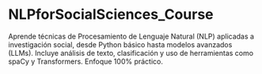 # NLPforSocialSciences_Course
Aprende técnicas de Procesamiento de Lenguaje Natural (NLP) aplicadas a investigación social, desde Python básico hasta modelos avanzados (LLMs). Incluye análisis de texto, clasificación y uso de herramientas como spaCy y Transformers. Enfoque 100% práctico.

